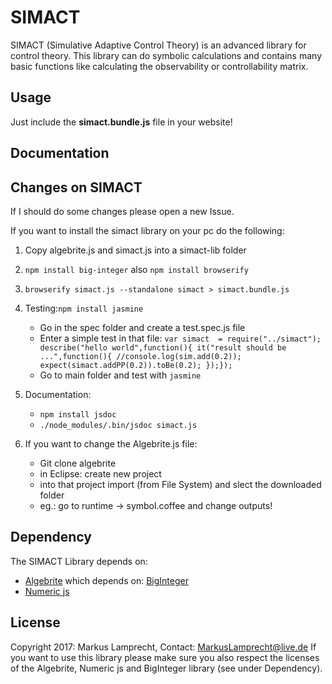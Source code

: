 
# SIMACT #
SIMACT (Simulative Adaptive Control Theory) is an advanced library for control theory. This library can do symbolic calculations and contains many basic functions like calculating the observability or controllability matrix.

## Usage ##
Just include the **simact.bundle.js** file in your website! 

## Documentation ##

## Changes on SIMACT ##

If I should do some changes please open a new Issue.

If you want to install the simact library on your pc do the following:

1. Copy algebrite.js and simact.js into a simact-lib folder

2. `npm install big-integer` also `npm install browserify`

3. `browserify simact.js --standalone simact > simact.bundle.js`

4. Testing:`npm install jasmine`
	* Go in the spec folder and create a test.spec.js file
	* Enter a simple test in that file: ```var simact  = require("../simact"); describe("hello world",function(){ it("result should be ...",function(){ //console.log(sim.add(0.2)); expect(simact.addPP(0.2)).toBe(0.2); });});```
 	* Go to main folder and test with `jasmine`

5. Documentation: 
 	 * `npm install jsdoc`
 	 * `./node_modules/.bin/jsdoc simact.js`


7. If you want to change the Algebrite.js file:
 	* Git clone algebrite
 	* in Eclipse: create new project
 	* into that project import (from File System) and slect the downloaded folder
 	* eg.: go to runtime -> symbol.coffee and change outputs!


## Dependency ##
The SIMACT Library depends on:
* [Algebrite](www.algebrite.org) which depends on: [BigInteger](https://github.com/peterolson/BigInteger.js/tree/master)
* [Numeric js](www.numericjs.com)

## License ##
Copyright 2017: Markus Lamprecht, Contact: MarkusLamprecht@live.de
If you want to use this library please make sure you also respect the licenses of the Algebrite, Numeric js and BigInteger library (see under Dependency). 

